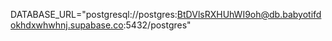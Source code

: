 DATABASE_URL="postgresql://postgres:BtDVlsRXHUhWI9oh@db.babyotifdokhdxwhwhnj.supabase.co:5432/postgres"
